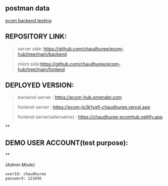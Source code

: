 ## postman data
[ecom backend testing](https://documenter.getpostman.com/view/20773865/2s93shzpVW)

## REPOSITORY LINK:

>server side: https://github.com/chaudhuree/ecom-hub/tree/main/backend

>client side:https://github.com/chaudhuree/ecom-hub/tree/main/fontend

## DEPLOYED VERSION:

> backend-server : https://ecom-hub.onrender.com

>fontend-server : https://ecom-lo3k1yqfj-chaudhuree.vercel.app

>fontend-server(alternative) : https://chaudhuree-ecomhub.netlify.app

**

## DEMO USER ACCOUNT(test purpose):

**

*(Admin Mode)*

    userId: chaudhuree
    password: 123456
